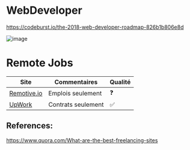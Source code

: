 



# WebDeveloper

https://codeburst.io/the-2018-web-developer-roadmap-826b1b806e8d

![image](https://miro.medium.com/max/2198/1*_wZhhTstI_DCebB2fK2c5g.png)


# Remote Jobs




| Site                               | Commentaires                              | Qualité               |
|------------------------------------|-------------------------------------------|-----------------------|
| [Remotive.io](https://remotive.io) | Emplois seulement                         | :question:            |
| [UpWork](https://upwork.com)       | Contrats seulement                        | :white_check_mark:    |

## References:

https://www.quora.com/What-are-the-best-freelancing-sites




